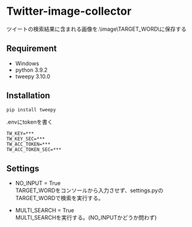 # Twitter-image-collector

ツイートの検索結果に含まれる画像を.\image\TARGET_WORD\に保存する

## Requirement
- Windows
- python 3.9.2
- tweepy 3.10.0


## Installation
```bash
pip install tweepy
```

.envにtokenを書く
```
TW_KEY=***
TW_KEY_SEC=***
TW_ACC_TOKEN=***
TW_ACC_TOKEN_SEC=***
```

## Settings
- NO_INPUT = True  
TARGET_WORDをコンソールから入力させず、settings.pyのTARGET_WORDで検索を実行する。


- MULTI_SEARCH = True  
MULTI_SEARCHを実行する。(NO_INPUTかどうか問わず)
